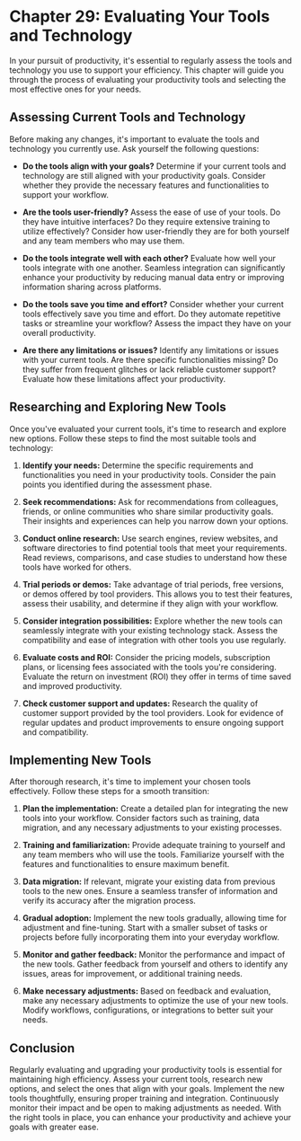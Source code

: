 Chapter 29: Evaluating Your Tools and Technology
================================================

In your pursuit of productivity, it's essential to regularly assess the tools and technology you use to support your efficiency. This chapter will guide you through the process of evaluating your productivity tools and selecting the most effective ones for your needs.

Assessing Current Tools and Technology
--------------------------------------

Before making any changes, it's important to evaluate the tools and technology you currently use. Ask yourself the following questions:

* **Do the tools align with your goals?** Determine if your current tools and technology are still aligned with your productivity goals. Consider whether they provide the necessary features and functionalities to support your workflow.

* **Are the tools user-friendly?** Assess the ease of use of your tools. Do they have intuitive interfaces? Do they require extensive training to utilize effectively? Consider how user-friendly they are for both yourself and any team members who may use them.

* **Do the tools integrate well with each other?** Evaluate how well your tools integrate with one another. Seamless integration can significantly enhance your productivity by reducing manual data entry or improving information sharing across platforms.

* **Do the tools save you time and effort?** Consider whether your current tools effectively save you time and effort. Do they automate repetitive tasks or streamline your workflow? Assess the impact they have on your overall productivity.

* **Are there any limitations or issues?** Identify any limitations or issues with your current tools. Are there specific functionalities missing? Do they suffer from frequent glitches or lack reliable customer support? Evaluate how these limitations affect your productivity.

Researching and Exploring New Tools
-----------------------------------

Once you've evaluated your current tools, it's time to research and explore new options. Follow these steps to find the most suitable tools and technology:

1. **Identify your needs:** Determine the specific requirements and functionalities you need in your productivity tools. Consider the pain points you identified during the assessment phase.

2. **Seek recommendations:** Ask for recommendations from colleagues, friends, or online communities who share similar productivity goals. Their insights and experiences can help you narrow down your options.

3. **Conduct online research:** Use search engines, review websites, and software directories to find potential tools that meet your requirements. Read reviews, comparisons, and case studies to understand how these tools have worked for others.

4. **Trial periods or demos:** Take advantage of trial periods, free versions, or demos offered by tool providers. This allows you to test their features, assess their usability, and determine if they align with your workflow.

5. **Consider integration possibilities:** Explore whether the new tools can seamlessly integrate with your existing technology stack. Assess the compatibility and ease of integration with other tools you use regularly.

6. **Evaluate costs and ROI:** Consider the pricing models, subscription plans, or licensing fees associated with the tools you're considering. Evaluate the return on investment (ROI) they offer in terms of time saved and improved productivity.

7. **Check customer support and updates:** Research the quality of customer support provided by the tool providers. Look for evidence of regular updates and product improvements to ensure ongoing support and compatibility.

Implementing New Tools
----------------------

After thorough research, it's time to implement your chosen tools effectively. Follow these steps for a smooth transition:

1. **Plan the implementation:** Create a detailed plan for integrating the new tools into your workflow. Consider factors such as training, data migration, and any necessary adjustments to your existing processes.

2. **Training and familiarization:** Provide adequate training to yourself and any team members who will use the tools. Familiarize yourself with the features and functionalities to ensure maximum benefit.

3. **Data migration:** If relevant, migrate your existing data from previous tools to the new ones. Ensure a seamless transfer of information and verify its accuracy after the migration process.

4. **Gradual adoption:** Implement the new tools gradually, allowing time for adjustment and fine-tuning. Start with a smaller subset of tasks or projects before fully incorporating them into your everyday workflow.

5. **Monitor and gather feedback:** Monitor the performance and impact of the new tools. Gather feedback from yourself and others to identify any issues, areas for improvement, or additional training needs.

6. **Make necessary adjustments:** Based on feedback and evaluation, make any necessary adjustments to optimize the use of your new tools. Modify workflows, configurations, or integrations to better suit your needs.

Conclusion
----------

Regularly evaluating and upgrading your productivity tools is essential for maintaining high efficiency. Assess your current tools, research new options, and select the ones that align with your goals. Implement the new tools thoughtfully, ensuring proper training and integration. Continuously monitor their impact and be open to making adjustments as needed. With the right tools in place, you can enhance your productivity and achieve your goals with greater ease.
